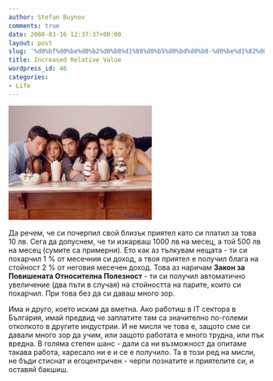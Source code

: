```yaml
---
author: Stefan Buynov
comments: true
date: 2008-03-16 12:37:37+00:00
layout: post
slug: '%d0%bf%d0%be%d0%b2%d0%b8%d1%88%d0%b5%d0%bd%d0%b0-%d0%be%d1%82%d0%bd%d0%be%d1%81%d0%b8%d1%82%d0%b5%d0%bb%d0%bd%d0%b0-%d0%bf%d0%be%d0%bb%d0%b5%d0%b7%d0%bd%d0%be%d1%81%d1%82'
title: Increased Relative Value
wordpress_id: 46
categories:
- Life
---
```


[![friends_shakers.jpg](/images/2008/03/friends_shakers.jpg)](/images/2008/03/friends_shakers.jpg)

Да речем, че си почерпил свой близък приятел като си платил за това 10 лв. Сега да допуснем, че ти изкарваш 1000 лв на месец, а той 500 лв на месец (сумите са примерни). Ето как аз тълкувам нещата - ти си похарчил 1 % от месечния си доход, а твоя приятел е получил блага на стойност 2 % от неговия месечен доход. Това аз наричам **Закон за Повишената Относителна Полезност** - ти си получил автоматично увеличение (два пъти в случая) на стойността на парите, които си похарчил. При това без да си даваш много зор.

Има и друго, което искам да вметна. Ако работиш в IT сектора в България, имай предвид че заплатите там са значително по-големи отколкото в другите индустрии. И не мисля че това е, защото сме си давали много зор да учим, или защото работата е много трудна, или пък вредна. В голяма степен шанс - дали са ни възможност да опитаме такава работа, харесало ни е и се е получило. Та в този ред на мисли, не бъди стиснат и егоцентричен - черпи познатите и приятелите си, и оставяй бакшиш.
